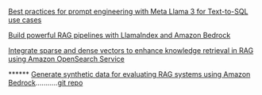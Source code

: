 [Best practices for prompt engineering with Meta Llama 3 for Text-to-SQL use cases](https://aws.amazon.com/blogs/machine-learning/best-practices-for-prompt-engineering-with-meta-llama-3-for-text-to-sql-use-cases/)


[Build powerful RAG pipelines with LlamaIndex and Amazon Bedrock](https://aws.amazon.com/blogs/machine-learning/build-powerful-rag-pipelines-with-llamaindex-and-amazon-bedrock/)


[Integrate sparse and dense vectors to enhance knowledge retrieval in RAG using Amazon OpenSearch Service](https://aws.amazon.com/blogs/big-data/integrate-sparse-and-dense-vectors-to-enhance-knowledge-retrieval-in-rag-using-amazon-opensearch-service/)


****** [Generate synthetic data for evaluating RAG systems using Amazon Bedrock](https://aws.amazon.com/blogs/machine-learning/generate-synthetic-data-for-evaluating-rag-systems-using-amazon-bedrock/)...........[git repo](https://github.com/aws-samples/generating-synthetic-datasets-for-evaluating-retrieval-augmented-generation-systems/tree/main)
